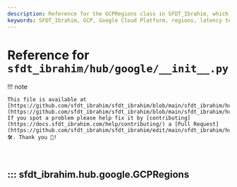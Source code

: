 ```yaml
---
description: Reference for the GCPRegions class in SFDT_Ibrahim, which provides functionality for testing and analyzing latency across Google Cloud Platform regions.
keywords: SFDT_Ibrahim, GCP, Google Cloud Platform, regions, latency testing, cloud computing, networking, performance analysis
---
```


# Reference for `sfdt_ibrahim/hub/google/__init__.py`

!!! note

    This file is available at [https://github.com/sfdt_ibrahim/sfdt_ibrahim/blob/main/sfdt_ibrahim/hub/google/\_\_init\_\_.py](https://github.com/sfdt_ibrahim/sfdt_ibrahim/blob/main/sfdt_ibrahim/hub/google/__init__.py). If you spot a problem please help fix it by [contributing](https://docs.sfdt_ibrahim.com/help/contributing/) a [Pull Request](https://github.com/sfdt_ibrahim/sfdt_ibrahim/edit/main/sfdt_ibrahim/hub/google/__init__.py) 🛠️. Thank you 🙏!

<br>

## ::: sfdt_ibrahim.hub.google.GCPRegions

<br><br>
